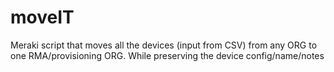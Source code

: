 # moveIT
Meraki script that moves all the devices (input from CSV) from any ORG to one RMA/provisioning ORG. While preserving the device config/name/notes
